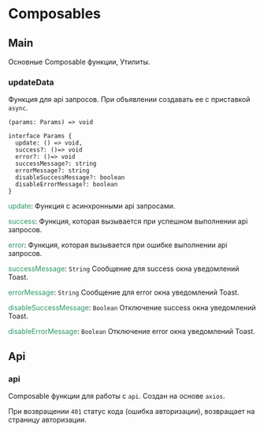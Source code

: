 <style lang="scss">
@tailwind utilities;

.tw-text-primary {
  color: var(--vp-c-accent, #299764);
}

.tw-bg-primary {
  color: var(--vp-c-accent, #299764);
}

.tags {
  flex-wrap: wrap;
}

.tag {
  padding: 5px 10px;
  border: 1px solid #19B58F;
  white-space: nowrap;
}
</style>

# Composables

## Main

Основные Сomposable функции, Утилиты.

### updateData

Функция для api запросов. При объявлении создавать ее с приставкой ``async``.

``(params: Params) => void``

```
interface Params {
  update: () => void,
  success?: ()=> void
  error?: ()=> void
  successMessage?: string
  errorMessage?: string
  disableSuccessMessage?: boolean
  disableErrorMessage?: boolean
}
```

<span class="tw-text-primary">update</span>:
Функция с асинхронными api запросами.

<span class="tw-text-primary">success</span>:
Функция, которая вызывается при успешном выполнении api запросов.

<span class="tw-text-primary">error</span>:
Функция, которая вызывается при ошибке выполнении api запросов.

<span class="tw-text-primary">successMessage</span>:
``String`` Сообщение для success окна уведомлений Toast.

<span class="tw-text-primary">errorMessage</span>:
``String`` Сообщение для error окна уведомлений Toast.

<span class="tw-text-primary">disableSuccessMessage</span>:
``Boolean`` Отключение success окна уведомлений Toast.

<span class="tw-text-primary">disableErrorMessage</span>:
``Boolean`` Отключение error окна уведомлений Toast.

## Api

### api

Сomposable функции для работы с ``api``. Создан на основе ``axios``.

При возвращении ``401`` статус кода (ошибка авторизации), возвращает на страницу авторизации.

